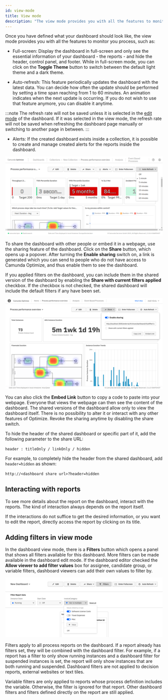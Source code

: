 ```yaml
---
id: view-mode
title: View mode
description: "The view mode provides you with all the features to monitor you process."
---
```


Once you have defined what your dashboard should look like, the view mode provides you with all the features to monitor you process, such as:

- Full-screen: Display the dashboard in full-screen and only see the essential information of your dashboard - the reports - and hide the header, control panel, and footer. While in full-screen mode, you can click on the **Toggle Theme** button to switch between the default light theme and a dark theme.

- Auto-refresh: This feature periodically updates the dashboard with the latest data. You can decide how often the update should be performed by setting a time span reaching from 1 to 60 minutes. An animation indicates when the next update is occurring. If you do not wish to use that feature anymore, you can disable it anytime.

:::note
The refresh rate will not be saved unless it is selected in the [edit mode](./edit-mode.md) of the dashboard.
If it was selected in the view mode, the refresh rate will not be saved when refreshing the dashboard page manually or switching to another page in between.
:::

- Alerts: If the created dashboard exists inside a collection, it is possible to create and manage created alerts for the reports inside the dashboard.

![process performance overview](./img/dashboard-viewMode-monitorFeatures.png)

To share the dashboard with other people or embed it in a webpage, use the sharing feature of the dashboard. Click on the **Share** button, which opens up a popover. After turning the **Enable sharing** switch on, a link is generated which you can send to people who do not have access to Camunda Optimize, and thus enable them to see the dashboard.

If you applied filters on the dashboard, you can include them in the shared version of the dashboard by enabling the **Share with current filters applied** checkbox. If the checkbox is not checked, the shared dashboard will include the default filters if any have been set.

![sharing](./img/dashboard-sharingPopover.png)

You can also click the **Embed Link** button to copy a code to paste into your webpage. Everyone that views the webpage can then see the content of the dashboard. The shared versions of the dashboard allow only to view the dashboard itself. There is no possibility to alter it or interact with any other features of Optimize. Revoke the sharing anytime by disabling the share switch.

To hide the header of the shared dashboard or specific part of it, add the following parameter to the share URL:

`header : titleOnly / linkOnly / hidden`

For example, to completely hide the header from the shared dashboard, add `header=hidden` as shown:

`http://<dashboard share url>?header=hidden`

## Interacting with reports

To see more details about the report on the dashboard, interact with the reports. The kind of interaction always depends on the report itself.

If the interactions do not suffice to get the desired information, or you want to edit the report, directly access the report by clicking on its title.

## Adding filters in view mode

In the dashboard view mode, there is a **Filters** button which opens a panel that shows all filters available for this dashboard. More filters can be made available in the dashboard edit mode. If the dashboard editor checked the **Allow viewer to add filter values** box for assignee, candidate group, or variable filters, dashboard viewers can add their own values to filter by.

![filters in view mode](./img/filter-viewMode.png)

Filters apply to all process reports on the dashboard. If a report already has filters set, they will be combined with the dashboard filter. For example, if a report has a filter to only show running instances and a dashboard filter for suspended instances is set, the report will only show instances that are both running and suspended. Dashboard filters are not applied to decision reports, external websites or text tiles.

Variable filters are only applied to reports whose process definition includes the variable. Otherwise, the filter is ignored for that report. Other dashboard filters and filters defined directly on the report are still applied.
